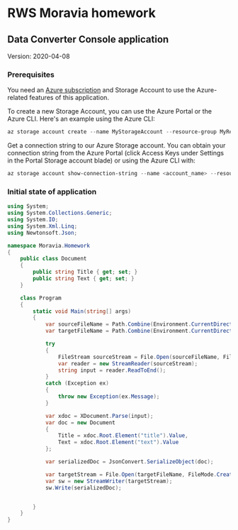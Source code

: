 # RWS Moravia homework 
## Data Converter Console application
Version: 2020-04-08
### Prerequisites

You need an [Azure subscription][azure_sub] and
Storage Account to use the Azure-related features of this application.

To create a new Storage Account, you can use the Azure Portal or the Azure CLI.
Here's an example using the Azure CLI:

```Powershell
az storage account create --name MyStorageAccount --resource-group MyResourceGroup --location westus --sku Standard_LRS
```

Get a connection string to our Azure Storage account.  You can
obtain your connection string from the Azure Portal (click
Access Keys under Settings in the Portal Storage account blade)
or using the Azure CLI with:
```Powershell
az storage account show-connection-string --name <account_name> --resource-group <resource_group>
```
[azure_sub]: https://azure.microsoft.com/

### Initial state of application

```c#
using System;
using System.Collections.Generic;
using System.IO;
using System.Xml.Linq;
using Newtonsoft.Json;

namespace Moravia.Homework
{
    public class Document
    {
        public string Title { get; set; }
        public string Text { get; set; }
    }

    class Program
    {
        static void Main(string[] args)
        {
            var sourceFileName = Path.Combine(Environment.CurrentDirectory, "..\\..\\..\\Source Files\\Document1.xml");
            var targetFileName = Path.Combine(Environment.CurrentDirectory, "..\\..\\..\\Target Files\\Document1.json");

            try
            {
                FileStream sourceStream = File.Open(sourceFileName, FileMode.Open);
                var reader = new StreamReader(sourceStream);
                string input = reader.ReadToEnd();
            }
            catch (Exception ex)
            {
                throw new Exception(ex.Message);
            }

            var xdoc = XDocument.Parse(input);
            var doc = new Document
            {
                Title = xdoc.Root.Element("title").Value,
                Text = xdoc.Root.Element("text").Value
            };

            var serializedDoc = JsonConvert.SerializeObject(doc);

            var targetStream = File.Open(targetFileName, FileMode.Create, FileAccess.Write);
            var sw = new StreamWriter(targetStream);
            sw.Write(serializedDoc);


        }
    }
}
```

